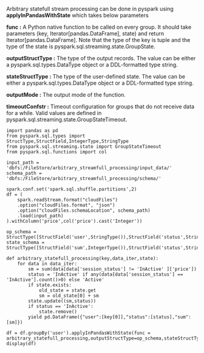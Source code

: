 Arbitrary statefull stream processing can be done in pyspark using __applyInPandasWithState__ which takes below parameters  

__func :__
A Python native function to be called on every group. 
It should take parameters (key, Iterator[pandas.DataFrame], state) and return Iterator[pandas.DataFrame]. 
Note that the type of the key is tuple and the type of the state is pyspark.sql.streaming.state.GroupState.

__outputStructType :__
The type of the output records. The value can be either a pyspark.sql.types.DataType object or a DDL-formatted type string.

__stateStructType :__
The type of the user-defined state. The value can be either a pyspark.sql.types.DataType object or a DDL-formatted type string.

__outputMode :__
The output mode of the function.

__timeoutConfstr :__
Timeout configuration for groups that do not receive data for a while.
Valid values are defined in pyspark.sql.streaming.state.GroupStateTimeout.


```
import pandas as pd
from pyspark.sql.types import StructType,StructField,IntegerType,StringType
from pyspark.sql.streaming.state import GroupStateTimeout
from pyspark.sql.functions import col

input_path = 'dbfs:/FileStore/arbitrary_streamfull_processing/input_data/'
schema_path = 'dbfs:/FileStore/arbitrary_streamfull_processing/schema/'

spark.conf.set('spark.sql.shuffle.partitions',2)
df = (
    spark.readStream.format("cloudFiles")
    .option("cloudFiles.format", "json")
    .option("cloudFiles.schemaLocation", schema_path)
    .load(input_path)
).withColumn('price',col('price').cast('Integer'))

op_schema = StructType([StructField('user',StringType()),StructField('status',StringType()),StructField('sum',IntegerType())])
state_schema = StructType([StructField('sum',IntegerType()),StructField('status',StringType())])

def arbitrary_statefull_processing(key,data_iter,state):
    for data in data_iter:
        sm = sum(data[data['session_status'] != 'InActive' ]['price'])
        status = 'InActive' if any(data[data['session_status'] == 'InActive'].count()>0) else 'Active'
        if state.exists:
            old_state = state.get
            sm = old_state[0] + sm
        state.update((sm,status))
        if status == 'InActive':
            state.remove()
        yield pd.DataFrame({"user":[key[0]],"status":[status],"sum":[sm]})

df = df.groupBy('user').applyInPandasWithState(func = arbitrary_statefull_processing,outputStructType=op_schema,stateStructType=state_schema,outputMode='append',timeoutConf=GroupStateTimeout.NoTimeout)
display(df)
```
